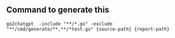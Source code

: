 ## Command to generate this
```
go2chatgpt  -include "**/*.go" -exclude "**/cmd/generate/**,**/*test.go" {source-path} {report-path}
```

